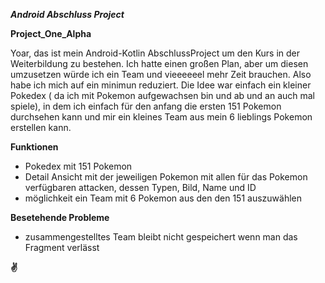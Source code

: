 ***Android Abschluss Project***

**Project_One_Alpha**

Yoar, das ist mein Android-Kotlin AbschlussProject um den Kurs in der Weiterbildung zu bestehen.
Ich hatte einen großen Plan, aber um diesen umzusetzen würde ich ein Team und
vieeeeeel mehr Zeit brauchen.
Also habe ich mich auf ein minimun reduziert.
Die Idee war einfach ein kleiner Pokedex ( da ich mit Pokemon aufgewachsen bin und ab und an auch mal spiele),
in dem ich einfach für den anfang die ersten 151 Pokemon durchsehen kann und mir ein kleines
Team aus mein 6 lieblings Pokemon erstellen kann. 

**Funktionen**

- Pokedex mit 151 Pokemon
- Detail Ansicht mit der jeweiligen Pokemon mit allen für das Pokemon verfügbaren attacken, dessen Typen, Bild, Name und ID
- möglichkeit ein Team mit 6 Pokemon aus den den 151 auszuwählen

**Besetehende Probleme**

- zusammengestelltes Team bleibt nicht gespeichert wenn man das Fragment verlässt

**✌**